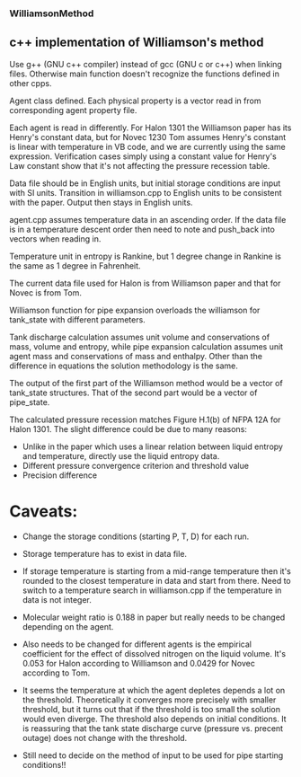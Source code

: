 ### WilliamsonMethod
## c++ implementation of Williamson's method


Use g++ (GNU c++ compiler) instead of gcc (GNU c or c++) when linking files. Otherwise main function doesn't recognize the functions defined in other cpps.



Agent class defined. Each physical property is a vector read in from corresponding agent property file.

Each agent is read in differently.
For Halon 1301 the Williamson paper has its Henry's constant data, but for Novec 1230 Tom assumes Henry's constant is linear with temperature in VB code, and we are currently using the same expression.
Verification cases simply using a constant value for Henry's Law constant show that it's not affecting the pressure recession table.

Data file should be in English units, but initial storage conditions are input with SI units. Transition in williamson.cpp to English units to be consistent with the paper. Output then stays in English units.

agent.cpp assumes temperature data in an ascending order. If the data file is in a temperature descent order then need to note and push_back into vectors when reading in.

Temperature unit in entropy is Rankine, but 1 degree change in Rankine is the same as 1 degree in Fahrenheit.



The current data file used for Halon is from Williamson paper and that for Novec is from Tom.




Williamson function for pipe expansion overloads the williamson for tank_state with different parameters.

Tank discharge calculation assumes unit volume and conservations of mass, volume and entropy, while pipe expansion calculation assumes unit agent mass and conservations of mass and enthalpy.
Other than the difference in equations the solution methodology is the same.

The output of the first part of the Williamson method would be a vector of tank_state structures.
That of the second part would be a vector of pipe_state.





The calculated pressure recession matches Figure H.1(b) of NFPA 12A for Halon 1301.
The slight difference could be due to many reasons:
* Unlike in the paper which uses a linear relation between liquid entropy and temperature, directly use the liquid entropy data.
* Different pressure convergence criterion and threshold value
* Precision difference








# Caveats:

* Change the storage conditions (starting P, T, D) for each run.

* Storage temperature has to exist in data file.
* If storage temperature is starting from a mid-range temperature then it's rounded to the closest temperature in data and start from there. Need to switch to a temperature search in williamson.cpp if the temperature in data is not integer.

* Molecular weight ratio is 0.188 in paper but really needs to be changed depending on the agent.
* Also needs to be changed for different agents is the empirical coefficient for the effect of dissolved nitrogen on the liquid volume. It's 0.053 for Halon according to Williamson and 0.0429 for Novec according to Tom.

* It seems the temperature at which the agent depletes depends a lot on the threshold. Theoretically it converges more precisely with smaller threshold, but it turns out that if the threshold is too small the solution would even diverge.
The threshold also depends on initial conditions.
It is reassuring that the tank state discharge curve (pressure vs. precent outage) does not change with the threshold.

* Still need to decide on the method of input to be used for pipe starting conditions!!

